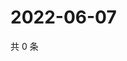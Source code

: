 # 2022-06-07

共 0 条

<!-- BEGIN WEIBO -->
<!-- 最后更新时间 Tue Jun 07 2022 19:00:38 GMT+0800 (China Standard Time) -->

<!-- END WEIBO -->
